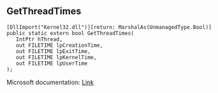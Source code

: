 ## GetThreadTimes

```
[DllImport("Kernel32.dll")][return: MarshalAs(UnmanagedType.Bool)]
public static extern bool GetThreadTimes(
   IntPtr hThread,
   out FILETIME lpCreationTime,
   out FILETIME lpExitTime,
   out FILETIME lpKernelTime,
   out FILETIME lpUserTime
);
```

Microsoft documentation: [Link](https://docs.microsoft.com/en-us/windows/win32/api/processthreadsapi/nf-processthreadsapi-getthreadtimes)
